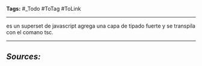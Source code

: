 **Tags:** #_Todo
#ToTag #ToLink 
- - -
es un superset de javascript agrega una capa de tipado fuerte y  se transpila con el comano tsc.

- - - 
## ***Sources:***